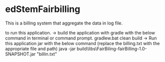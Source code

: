 # edStemFairbilling

This is a billing system that aggregate the data in log file.

to run this application.
  -> build the application with gradle with the below command in terminal or command prompt. 
             gradlew.bat clean build
  -> Run this application jar with the below command (replace the billing.txt with the appropriate file and path)
             java -jar build\libs\FairBiling-fairBilling-1.0-SNAPSHOT.jar "billin.txt"
      
